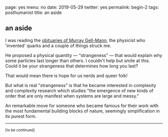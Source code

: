 
page: yes
menu: no
date: 2019-05-29
twitter: yes
permalink: begin-2
tags: posthumanist
title: an aside

## an aside

I was reading the [obituaries of Murray Gell-Mann](https://www.nytimes.com/2019/05/28/opinion/gell-mann-physics.html), the physicist who 'invented' quarks and a couple of things struck me. 

He proposed a physical quantity — “strangeness” — that would explain why some particles last longer than others. I couldn't help but smile at this. Could it be your strangeness that determines how long you last? 

That would mean there is hope for us nerds and queer folk!

But what is real "strangeness" is that he became interested in complexity and complexity research which studies "the emergence of new kinds of order that are only manifest when systems are large and messy."

An remarkable move for someone who became famous for their work with the most fundamental building blocks of nature, seemingly simplification in its purest form. 

<hr><small>[to be continued]
<p>   
<br>
<p> 
<br>
<p>   
<br>
<p> 